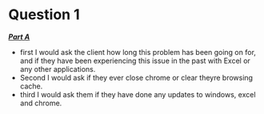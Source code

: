 # Question 1

[***Part A***](https://learn.microsoft.com/en-us/troubleshoot/office/excel/available-resources-errors)
- first I would ask the client how long this problem has been going on for, and if they have been experiencing this issue in the past with Excel or any other applications.
- Second I would ask if they ever close chrome or clear theyre browsing cache.
- third I would ask them if they have done any updates to windows, excel and chrome.
